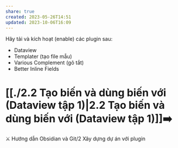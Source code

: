 ```yaml
---
share: true
created: 2023-05-26T14:51
updated: 2023-10-06T16:09
---
```

Hãy tải và kích hoạt (enable) các plugin sau:
- Dataview  
- Templater (tạo file mẫu) 
- Various Complement (gõ tắt)  
- Better Inline Fields
# [[./2.2 Tạo biến và dùng biến với (Dataview tập 1)|2.2 Tạo biến và dùng biến với (Dataview tập 1)]]➡️

⚔️ Hướng dẫn Obsidian và Git/2 Xây dựng dự án với plugin
